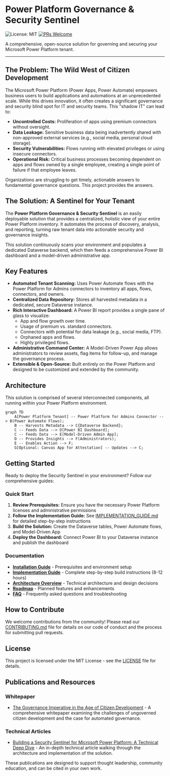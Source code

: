 # Power Platform Governance & Security Sentinel

![License: MIT](https://img.shields.io/badge/License-MIT-yellow.svg)
[![PRs Welcome](https://img.shields.io/badge/PRs-welcome-brightgreen.svg?style=flat-square)](http://makeapullrequest.com)

A comprehensive, open-source solution for governing and securing your Microsoft Power Platform tenant.

---

## The Problem: The Wild West of Citizen Development

The Microsoft Power Platform (Power Apps, Power Automate) empowers business users to build applications and automations at an unprecedented scale. While this drives innovation, it often creates a significant governance and security blind spot for IT and security teams. This "shadow IT" can lead to:

*   **Uncontrolled Costs:** Proliferation of apps using premium connectors without oversight.
*   **Data Leakage:** Sensitive business data being inadvertently shared with non-approved external services (e.g., social media, personal cloud storage).
*   **Security Vulnerabilities:** Flows running with elevated privileges or using insecure connectors.
*   **Operational Risk:** Critical business processes becoming dependent on apps and flows owned by a single employee, creating a single point of failure if that employee leaves.

Organizations are struggling to get timely, actionable answers to fundamental governance questions. This project provides the answers.

## The Solution: A Sentinel for Your Tenant

The **Power Platform Governance & Security Sentinel** is an easily deployable solution that provides a centralized, holistic view of your entire Power Platform inventory. It automates the process of discovery, analysis, and reporting, turning raw tenant data into actionable security and governance insights.

This solution continuously scans your environment and populates a dedicated Dataverse backend, which then feeds a comprehensive Power BI dashboard and a model-driven administrative app.

## Key Features

*   **Automated Tenant Scanning:** Uses Power Automate flows with the Power Platform for Admins connectors to inventory all apps, flows, connectors, and owners.
*   **Centralized Data Repository:** Stores all harvested metadata in a dedicated, secure Dataverse instance.
*   **Rich Interactive Dashboard:** A Power BI report provides a single pane of glass to visualize:
    *   App and flow growth over time.
    *   Usage of premium vs. standard connectors.
    *   Connectors with potential for data leakage (e.g., social media, FTP).
    *   Orphaned apps and flows.
    *   Highly privileged flows.
*   **Administrative Command Center:** A Model-Driven Power App allows administrators to review assets, flag items for follow-up, and manage the governance process.
*   **Extensible & Open-Source:** Built entirely on the Power Platform and designed to be customized and extended by the community.

## Architecture

This solution is comprised of several interconnected components, all running within your Power Platform environment.

```mermaid
graph TD
    A[Power Platform Tenant] -- Power Platform for Admins Connector --> B(Power Automate Flows);
    B -- Harvests Metadata --> C{Dataverse Backend};
    C -- Feeds Data --> D[Power BI Dashboard];
    C -- Feeds Data --> E[Model-Driven Admin App];
    D -- Provides Insights --> F(Administrators);
    E -- Enables Action --> F;
    G[Optional: Canvas App for Attestation] -- Updates --> C;
```

## Getting Started

Ready to deploy the Security Sentinel in your environment? Follow our comprehensive guides:

### Quick Start
1.  **Review Prerequisites:** Ensure you have the necessary Power Platform licenses and administrative permissions
2.  **Follow the Implementation Guide:** See [IMPLEMENTATION_GUIDE.md](docs/IMPLEMENTATION_GUIDE.md) for detailed step-by-step instructions
3.  **Build the Solution:** Create the Dataverse tables, Power Automate flows, and Model-Driven App
4.  **Deploy the Dashboard:** Connect Power BI to your Dataverse instance and publish the dashboard

### Documentation
- **[Installation Guide](docs/INSTALLATION.md)** - Prerequisites and environment setup
- **[Implementation Guide](docs/IMPLEMENTATION_GUIDE.md)** - Complete step-by-step build instructions (8-12 hours)
- **[Architecture Overview](docs/ARCHITECTURE.md)** - Technical architecture and design decisions
- **[Roadmap](docs/ROADMAP.md)** - Planned features and enhancements
- **[FAQ](docs/FAQ.md)** - Frequently asked questions and troubleshooting

## How to Contribute

We welcome contributions from the community! Please read our [CONTRIBUTING.md](CONTRIBUTING.md) file for details on our code of conduct and the process for submitting pull requests.

## License

This project is licensed under the MIT License - see the [LICENSE](LICENSE) file for details.


## Publications and Resources

### Whitepaper
- [The Governance Imperative in the Age of Citizen Development](docs/Power_Platform_Governance_Whitepaper.md) - A comprehensive whitepaper examining the challenges of ungoverned citizen development and the case for automated governance.

### Technical Articles
- [Building a Security Sentinel for Microsoft Power Platform: A Technical Deep Dive](docs/Technical_Article_Building_a_Security_Sentinel.md) - An in-depth technical article walking through the architecture and implementation of the solution.

These publications are designed to support thought leadership, community education, and can be cited in your own work.
